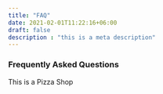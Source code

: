 ```yaml
---
title: "FAQ"
date: 2021-02-01T11:22:16+06:00
draft: false
description : "this is a meta description"
---
```


### Frequently Asked Questions

This is a Pizza Shop
